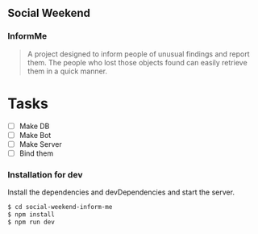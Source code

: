 ## Social Weekend
### InformMe
> A project designed to inform people of unusual findings and report them.
> The people who lost those objects found can easily retrieve them in a quick manner.

# Tasks

- [ ]  Make DB
- [ ]  Make Bot
- [ ] Make Server
- [ ] Bind them

### Installation for dev

Install the dependencies and devDependencies and start the server.

```sh
$ cd social-weekend-inform-me
$ npm install
$ npm run dev
```